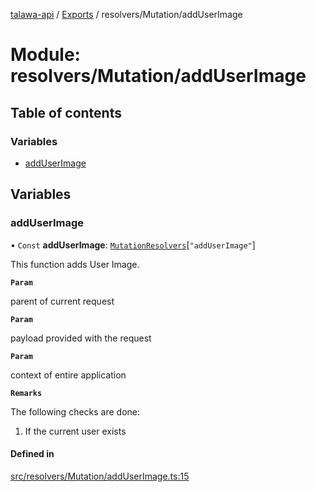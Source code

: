 [talawa-api](../README.md) / [Exports](../modules.md) / resolvers/Mutation/addUserImage

# Module: resolvers/Mutation/addUserImage

## Table of contents

### Variables

- [addUserImage](resolvers_Mutation_addUserImage.md#adduserimage)

## Variables

### addUserImage

• `Const` **addUserImage**: [`MutationResolvers`](types_generatedGraphQLTypes.md#mutationresolvers)[``"addUserImage"``]

This function adds User Image.

**`Param`**

parent of current request

**`Param`**

payload provided with the request

**`Param`**

context of entire application

**`Remarks`**

The following checks are done:
1. If the current user exists

#### Defined in

[src/resolvers/Mutation/addUserImage.ts:15](https://github.com/PalisadoesFoundation/talawa-api/blob/73679e2/src/resolvers/Mutation/addUserImage.ts#L15)

